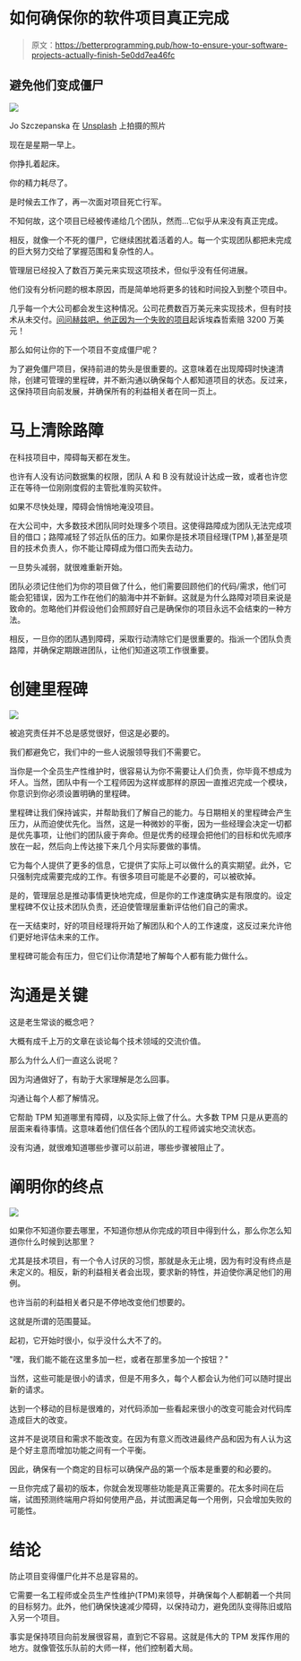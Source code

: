 # 如何确保你的软件项目真正完成

> 原文：<https://betterprogramming.pub/how-to-ensure-your-software-projects-actually-finish-5e0dd7ea46fc>

## 避免他们变成僵尸

![](img/a4375a98c7acefadc36dd4f832e137ad.png)

Jo Szczepanska 在 [Unsplash](https://unsplash.com/search/photos/management?utm_source=unsplash&utm_medium=referral&utm_content=creditCopyText) 上拍摄的照片

现在是星期一早上。

你挣扎着起床。

你的精力耗尽了。

是时候去工作了，再一次面对项目死亡行军。

不知何故，这个项目已经被传递给几个团队，然而…它似乎从来没有真正完成。

相反，就像一个不死的僵尸，它继续困扰着活着的人。每一个实现团队都把未完成的巨大努力交给了掌握范围和复杂性的人。

管理层已经投入了数百万美元来实现这项技术，但似乎没有任何进展。

他们没有分析问题的根本原因，而是简单地将更多的钱和时间投入到整个项目中。

几乎每一个大公司都会发生这种情况。公司花费数百万美元来实现技术，但有时技术从未交付。[问问赫兹吧，他正因为一个失败的项目](https://www.theregister.co.uk/2019/04/23/hertz_accenture_lawsuit/)起诉埃森哲索赔 3200 万美元！

那么如何让你的下一个项目不变成僵尸呢？

为了避免僵尸项目，保持前进的势头是很重要的。这意味着在出现障碍时快速清除，创建可管理的里程碑，并不断沟通以确保每个人都知道项目的状态。反过来，这保持项目向前发展，并确保所有的利益相关者在同一页上。

# **马上清除路障**

在科技项目中，障碍每天都在发生。

也许有人没有访问数据集的权限，团队 A 和 B 没有就设计达成一致，或者也许您正在等待一位刚刚度假的主管批准购买软件。

如果不尽快处理，障碍会悄悄地淹没项目。

在大公司中，大多数技术团队同时处理多个项目。这使得路障成为团队无法完成项目的借口；路障减轻了邻近队伍的压力。如果你是技术项目经理(TPM ),甚至是项目的技术负责人，你不能让障碍成为借口而失去动力。

一旦势头减弱，就很难重新开始。

团队必须记住他们为你的项目做了什么，他们需要回顾他们的代码/需求，他们可能会犯错误，因为工作在他们的脑海中并不新鲜。这就是为什么路障对项目来说是致命的。忽略他们并假设他们会照顾好自己是确保你的项目永远不会结束的一种方法。

相反，一旦你的团队遇到障碍，采取行动清除它们是很重要的。指派一个团队负责路障，并确保定期跟进团队，让他们知道这项工作很重要。

# 创建里程碑

![](img/87d7391dc4810382a8a15172610c10a0.png)

被追究责任并不总是感觉很好，但这是必要的。

我们都避免它，我们中的一些人说服领导我们不需要它。

当你是一个全员生产性维护时，很容易认为你不需要让人们负责，你毕竟不想成为坏人。当然，团队中有一个工程师因为这样或那样的原因一直推迟完成一个模块，你意识到你必须设置明确的里程碑。

里程碑让我们保持诚实，并帮助我们了解自己的能力。与日期相关的里程碑会产生压力，从而迫使优先化。当然，这是一种微妙的平衡，因为一些经理会决定一切都是优先事项，让他们的团队疲于奔命。但是优秀的经理会把他们的目标和优先顺序放在一起，然后向上传达接下来几个月实际要做的事情。

它为每个人提供了更多的信息，它提供了实际上可以做什么的真实期望。此外，它只强制完成需要完成的工作。有很多项目可能是不必要的，可以被砍掉。

是的，管理层总是推动事情更快地完成，但是你的工作速度确实是有限度的。设定里程碑不仅让技术团队负责，还迫使管理层重新评估他们自己的需求。

在一天结束时，好的项目经理将开始了解团队和个人的工作速度，这反过来允许他们更好地评估未来的工作。

里程碑可能会有压力，但它们让你清楚地了解每个人都有能力做什么。

# 沟通是关键

这是老生常谈的概念吧？

大概有成千上万的文章在谈论每个技术领域的交流价值。

那么为什么人们一直这么说呢？

因为沟通做好了，有助于大家理解是怎么回事。

沟通让每个人都了解情况。

它帮助 TPM 知道哪里有障碍，以及实际上做了什么。大多数 TPM 只是从更高的层面来看待事情。这意味着他们信任各个团队的工程师诚实地交流状态。

没有沟通，就很难知道哪些步骤可以前进，哪些步骤被阻止了。

# 阐明你的终点

![](img/834036a81439d97be9f99c87a269a93b.png)

如果你不知道你要去哪里，不知道你想从你完成的项目中得到什么，那么你怎么知道你什么时候到达那里？

尤其是技术项目，有一个令人讨厌的习惯，那就是永无止境，因为有时没有终点是未定义的。相反，新的利益相关者会出现，要求新的特性，并迫使你满足他们的用例。

也许当前的利益相关者只是不停地改变他们想要的。

这就是所谓的范围蔓延。

起初，它开始时很小，似乎没什么大不了的。

"嘿，我们能不能在这里多加一栏，或者在那里多加一个按钮？"

当然，这些可能是很小的请求，但是不用多久，每个人都会认为他们可以随时提出新的请求。

达到一个移动的目标是很难的，对代码添加一些看起来很小的改变可能会对代码库造成巨大的改变。

这并不是说项目和需求不能改变。在因为有意义而改进最终产品和因为有人认为这是个好主意而增加功能之间有一个平衡。

因此，确保有一个商定的目标可以确保产品的第一个版本是重要的和必要的。

一旦你完成了最初的版本，你就会发现哪些功能是真正需要的。花太多时间在后端，试图预测终端用户将如何使用产品，并试图满足每一个用例，只会增加失败的可能性。

# **结论**

防止项目变得僵尸化并不总是容易的。

它需要一名工程师或全员生产性维护(TPM)来领导，并确保每个人都朝着一个共同的目标努力。此外，他们确保快速减少障碍，以保持动力，避免团队变得陈旧或陷入另一个项目。

事实是保持项目向前发展很容易，直到它不容易。这就是伟大的 TPM 发挥作用的地方。就像管弦乐队前的大师一样，他们控制着大局。
